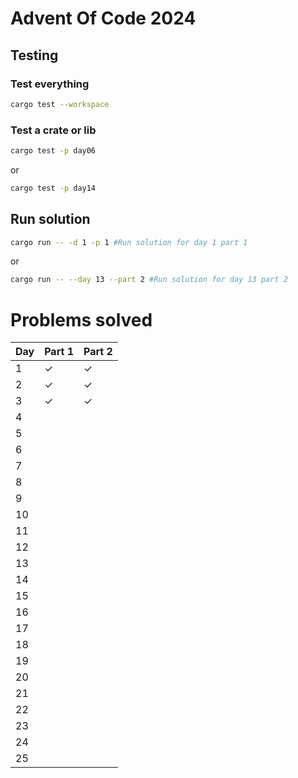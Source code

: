 # Advent Of Code 2024

## Testing

### Test everything

```bash
cargo test --workspace
```

### Test a crate or lib

```bash
cargo test -p day06
```

or

```bash
cargo test -p day14
```

###

## Run solution

```bash
cargo run -- -d 1 -p 1 #Run solution for day 1 part 1
```
or 

```bash
cargo run -- --day 13 --part 2 #Run solution for day 13 part 2
```

# Problems solved

| Day | Part 1  | Part 2  |
| --- | ------- | ------- |
| 1   | &check; | &check; |
| 2   | &check; | &check; |
| 3   | &check; | &check; |
| 4   |         |         |
| 5   |         |         |
| 6   |         |         |
| 7   |         |         |
| 8   |         |         |
| 9   |         |         |
| 10  |         |         |
| 11  |         |         |
| 12  |         |         |
| 13  |         |         |
| 14  |         |         |
| 15  |         |         |
| 16  |         |         |
| 17  |         |         |
| 18  |         |         |
| 19  |         |         |
| 20  |         |         |
| 21  |         |         |
| 22  |         |         |
| 23  |         |         |
| 24  |         |         |
| 25  |         |         |

